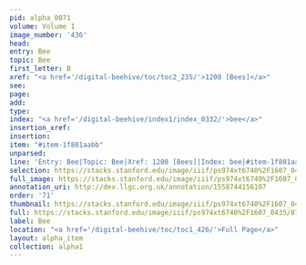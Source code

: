 ```yaml
---
pid: alpha_0071
volume: Volume 1
image_number: '436'
head: 
entry: Bee
topic: Bee
first_letter: B
xref: "<a href='/digital-beehive/toc/toc2_235/'>1208 [Bees]</a>"
see: 
page: 
add: 
type: 
index: "<a href='/digital-beehive/index1/index_0332/'>bee</a>"
insertion_xref: 
insertion: 
item: "#item-1f801aabb"
unparsed: 
line: 'Entry: Bee|Topic: Bee|Xref: 1208 [Bees]|Index: bee|#item-1f801aabb'
selection: https://stacks.stanford.edu/image/iiif/ps974xt6740%2F1607_0435/875,1000,2901,410/full/0/default.jpg
full_image: https://stacks.stanford.edu/image/iiif/ps974xt6740%2F1607_0435/full/full/0/default.jpg
annotation_uri: http://dev.llgc.org.uk/annotation/1558744156107
order: '71'
thumbnail: https://stacks.stanford.edu/image/iiif/ps974xt6740%2F1607_0435/875,1000,600,180/250,/0/default.jpg
full: https://stacks.stanford.edu/image/iiif/ps974xt6740%2F1607_0435/875,1000,2901,410/full/0/default.jpg
label: Bee
location: "<a href='/digital-beehive/toc/toc1_426/'>Full Page</a>"
layout: alpha_item
collection: alpha1
---
```

